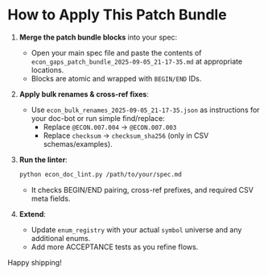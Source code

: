
# How to Apply This Patch Bundle

1) **Merge the patch bundle blocks** into your spec:
   - Open your main spec file and paste the contents of `econ_gaps_patch_bundle_2025-09-05_21-17-35.md` at appropriate locations.
   - Blocks are atomic and wrapped with `BEGIN/END` IDs.

2) **Apply bulk renames & cross-ref fixes**:
   - Use `econ_bulk_renames_2025-09-05_21-17-35.json` as instructions for your doc-bot or run simple find/replace:
     - Replace `@ECON.007.004` → `@ECON.007.003`
     - Replace `checksum` → `checksum_sha256` (only in CSV schemas/examples).

3) **Run the linter**:
   ```bash
   python econ_doc_lint.py /path/to/your/spec.md
   ```
   - It checks BEGIN/END pairing, cross-ref prefixes, and required CSV meta fields.

4) **Extend**:
   - Update `enum_registry` with your actual `symbol` universe and any additional enums.
   - Add more ACCEPTANCE tests as you refine flows.

Happy shipping!

